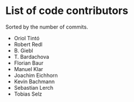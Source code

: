 # List of code contributors

Sorted by the number of commits.

- Oriol Tintó
- Robert Redl
- B. Giebl
- T. Bardachova
- Florian Baur
- Manuel Klar
- Joachim Eichhorn
- Kevin Bachmann
- Sebastian Lerch
- Tobias Selz